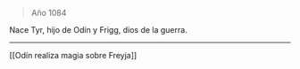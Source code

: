 > Año 1084

Nace Tyr, hijo de Odín y Frigg, dios de la guerra.

---

[[Odín realiza magia sobre Freyja]]